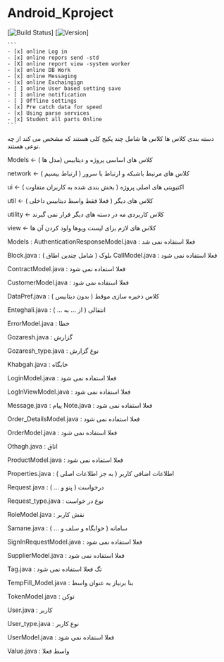 ﻿# Android_Kproject
[![Build Status](https://api.travis-ci.org/pages-themes/cayman.svg)] [![Version](0.0.1)]

	```
	- [x] online Log in 
	- [x] online repors send -std
	- [X] online report view -system worker
	- [x] online DB Work
	- [x] online Messaging
	- [x] online Exchaingign
	- [ ] online User based setting save
	- [ ] online notification
	- [ ] Offline settings
	- [x] Pre catch data for speed
	- [x] Using parse services
	- [x] Student all parts Online
	```

دسته بندی کلاس ها 
کلاس ها شامل چند پکیج کلی هستند که مشخص می کند از چه نوعی هستند.


 Models  <-  کلاس های اساسی پروژه و دیتابیس (مدل  ها )

 
network  <- کلاس های مرتبط باشبکه و ارتباط با سرور ( ارتباط بیسیم )


ui  <- اکتیویتی های اصلی پروژه ( بخش بندی شده به کاربران متفاوت )


util  <- کلاس های دیگر ( فعلا فقط واسط دیتابیس داخلی )


utility  <- کلاس کاربردی مه در دسته های دیگر قرار نمی گیرند


view  <- کلاس های لازم بزای لیست ویوها ولود کردن آن ها



Models :
AuthenticationResponseModel.java  : فعلا استفاده نمی شد

Block.java : بلوک ( شامل چندین اطاق )
CallModel.java : فعلا استفاده نمی شود

ContractModel.java : فعلا استفاده نمی شود

CustomerModel.java : فعلا استفاده نمی شود

DataPref.java : کلاس ذخیره سازی موقط ( بدون دیتابیس )

Enteghali.java : انتقالی ( از ... به ... )

ErrorModel.java : خطا 

Gozaresh.java : گزارش

Gozaresh_type.java : نوع گزارش

Khabgah.java : خابگاه

LoginModel.java : فعلا استفاده نمی شود

LogInViewModel.java : فعلا استفاده نمی شود 

Message.java : پیام 
Note.java : فعلا استفاده نمی شود

Order_DetailsModel.java : فعلا استفاده نمی شود

OrderModel.java : فعلا استفاده نمی شود

Othagh.java : اتاق

ProductModel.java : فعلا استفاده نمی شود

Properties.java : اطلاعات اضافی کاربر ( به جز اطلاعات اصلی )

Request.java  : درخواست ( پتو و ... )

Request_type.java : نوع در خواست 

RoleModel.java : نقش کاربر

Samane.java : سامانه ( خوابگاه و سلف و ... )

SignInRequestModel.java : فعلا استفاده نمی شود

SupplierModel.java : فعلا استفاده نمی شود

Tag.java : تگ فعلا استفاده نمی شود

TempFill_Model.java : بنا برنیاز به عنوان واسط

TokenModel.java : توکن 

User.java : کاربر

User_type.java : نوع کاربر

UserModel.java : فعلا استفاده نمی شود

Value.java : واسط فعلا 
